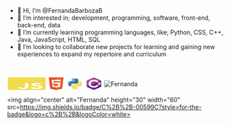 - 👋 Hi, I’m @FernandaBarbozaB
- 👀 I’m interested in; development, programming, software, front-end, back-end, data
- 🌱 I’m currently learning programming languages, like; Python, CSS, C++, Java, JavaScript, HTML, SQL
- 💞️ I’m looking to collaborate new projects for learning and gaining new experiences to expand my repertoire and curriculum

<!---
FernandaBarbozaB/FernandaBarbozaB is a ✨ special ✨ repository because its `README.md` (this file) appears on your GitHub profile.
You can click the Preview link to take a look at your changes.
--->


##

<div style="display: inline_block"><br>
  <img align="center" alt="Fernanda" height="30" width="90" src="https://raw.githubusercontent.com/devicons/devicon/master/icons/javascript/javascript-plain.svg">
  <img align="center" alt="Fernanda" height="30" width="40" src="https://raw.githubusercontent.com/devicons/devicon/master/icons/html5/html5-original.svg">
  <img align="center" alt="Fernanda" height="30" width="40" src="https://raw.githubusercontent.com/devicons/devicon/master/icons/python/python-original.svg">
  <img align="center" alt="Fernanda" height="30" width="40" src="https://raw.githubusercontent.com/devicons/devicon/master/icons/csharp/csharp-original.svg">
  <img align="center" alt="Fernanda" height="30" width="40" src="https://raw.githubusercontent.com/devicons/devicon/master/icons/csharp/css3-original.svg">
  
  <img align="center" alt="Fernanda" height="30" width="60" src=https://img.shields.io/badge/C%2B%2B-00599C?style=for-the-badge&logo=c%2B%2B&logoColor=white>


##
